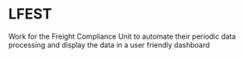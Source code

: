 # LFEST
Work for the Freight Compliance Unit to automate their periodic data processing and display the data in a user friendly dashboard
